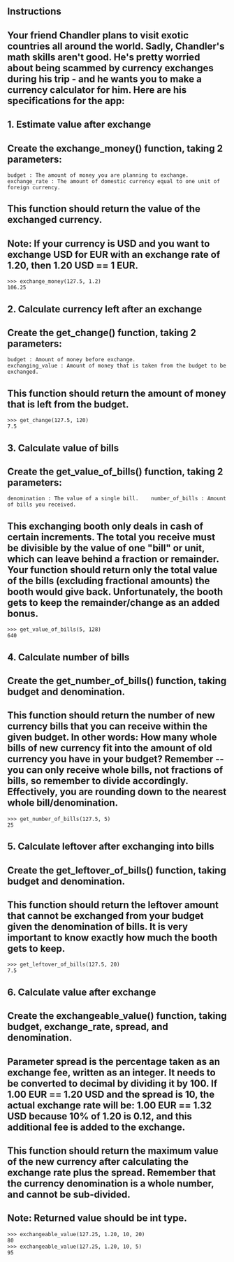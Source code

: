 ## Instructions

## Your friend Chandler plans to visit exotic countries all around the world. Sadly, Chandler's math skills aren't good. He's pretty worried about being scammed by currency exchanges during his trip - and he wants you to make a currency calculator for him. Here are his specifications for the app:


## 1. Estimate value after exchange

## Create the exchange_money() function, taking 2 parameters:
```
budget : The amount of money you are planning to exchange.
exchange_rate : The amount of domestic currency equal to one unit of foreign currency.
```
## This function should return the value of the exchanged currency.

## Note: If your currency is USD and you want to exchange USD for EUR with an exchange rate of 1.20, then 1.20 USD == 1 EUR.

```
>>> exchange_money(127.5, 1.2)
106.25
```
## 2. Calculate currency left after an exchange

## Create the get_change() function, taking 2 parameters:
```
budget : Amount of money before exchange.
exchanging_value : Amount of money that is taken from the budget to be exchanged.
```
## This function should return the amount of money that is left from the budget.
```
>>> get_change(127.5, 120)
7.5
```
## 3. Calculate value of bills

## Create the get_value_of_bills() function, taking 2 parameters:
```
denomination : The value of a single bill.    number_of_bills : Amount of bills you received.
```
## This exchanging booth only deals in cash of certain increments. The total you receive must be divisible by the value of one "bill" or unit, which can leave behind a fraction or remainder. Your function should return only the total value of the bills (excluding fractional amounts) the booth would give back. Unfortunately, the booth gets to keep the remainder/change as an added bonus.
```
>>> get_value_of_bills(5, 128)
640
```
## 4. Calculate number of bills

## Create the get_number_of_bills() function, taking budget and denomination.

## This function should return the number of new currency bills that you can receive within the given budget. In other words: How many whole bills of new currency fit into the amount of old currency you have in your budget? Remember -- you can only receive whole bills, not fractions of bills, so remember to divide accordingly. Effectively, you are rounding down to the nearest whole bill/denomination.
```
>>> get_number_of_bills(127.5, 5)
25
```
## 5. Calculate leftover after exchanging into bills

## Create the get_leftover_of_bills() function, taking budget and denomination.

## This function should return the leftover amount that cannot be exchanged from your budget given the denomination of bills. It is very important to know exactly how much the booth gets to keep.
```
>>> get_leftover_of_bills(127.5, 20)
7.5
```
## 6. Calculate value after exchange

## Create the exchangeable_value() function, taking budget, exchange_rate, spread, and denomination.

## Parameter spread is the percentage taken as an exchange fee, written as an integer. It needs to be converted to decimal by dividing it by 100. If 1.00 EUR == 1.20 USD and the spread is 10, the actual exchange rate will be: 1.00 EUR == 1.32 USD because 10% of 1.20 is 0.12, and this additional fee is added to the exchange.

## This function should return the maximum value of the new currency after calculating the exchange rate plus the spread. Remember that the currency denomination is a whole number, and cannot be sub-divided.

## Note: Returned value should be int type.
```
>>> exchangeable_value(127.25, 1.20, 10, 20)
80
>>> exchangeable_value(127.25, 1.20, 10, 5)
95
```